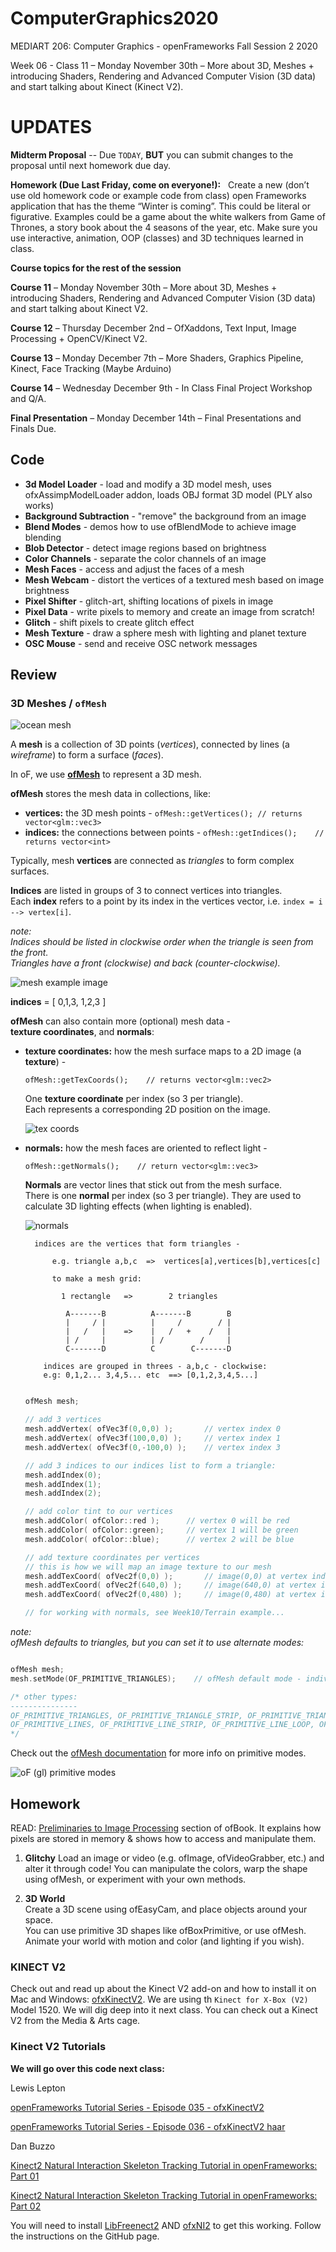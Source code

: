 # ComputerGraphics2020

MEDIART 206: Computer Graphics - openFrameworks
Fall Session 2 2020  

Week 06 - Class 11 – Monday November 30th – More about 3D, Meshes + introducing Shaders, Rendering and Advanced Computer Vision (3D data) and start talking about Kinect (Kinect V2).

# UPDATES

**Midterm Proposal** -- Due  ```TODAY```, **BUT** you can submit changes to the proposal until next homework due day.

**Homework (Due Last Friday, come on everyone!):**
 
Create a new (don’t use old homework code or example code from class) open Frameworks application that has the theme “Winter is coming”. This could be literal or figurative. Examples could be a game about the white walkers from Game of Thrones, a story book about the 4 seasons of the year, etc. Make sure you use interactive, animation, OOP (classes) and 3D techniques learned in class.

**Course topics for the rest of the session**

**Course 11** – Monday November 30th – More about 3D, Meshes + introducing Shaders, Rendering and Advanced Computer Vision (3D data) and start talking about Kinect V2.

**Course 12** – Thursday December 2nd – OfXaddons, Text Input, Image Processing + OpenCV/Kinect V2.

**Course 13** – Monday December 7th – More Shaders, Graphics Pipeline, Kinect, Face Tracking (Maybe Arduino)

**Course 14** – Wednesday December 9th - In Class Final Project Workshop and Q/A.

**Final Presentation** – Monday December 14th – Final Presentations and Finals Due.

## Code

 - **3d Model Loader**  - load and modify a 3D model mesh, uses ofxAssimpModelLoader addon, loads OBJ format 3D model (PLY also works)
- **Background Subtraction**  - "remove" the background from an image
- **Blend Modes**  - demos how to use ofBlendMode to achieve image blending
- **Blob Detector**  - detect image regions based on brightness
- **Color Channels** - separate the color channels of an image
- **Mesh Faces** - access and adjust the faces of a mesh
- **Mesh Webcam** - distort the vertices of a textured mesh based on image brightness
- **Pixel Shifter** - glitch-art, shifting locations of pixels in image
- **Pixel Data** - write pixels to memory and create an image from scratch!
- **Glitch** - shift pixels to create glitch effect
- **Mesh Texture** -  draw a sphere mesh with lighting and planet texture
- **OSC Mouse** - send and receive OSC network messages

## Review

### 3D Meshes / `ofMesh`

![ocean mesh](https://www.keithlantz.net/wp-content/uploads/2011/10/waves_dft_lines.jpg)

A **mesh** is a collection of 3D points (_vertices_), connected by lines (a _wireframe_) to form a surface (_faces_).  

In oF, we use **[ofMesh](https://openframeworks.cc/documentation/3d/ofMesh)** to represent a 3D mesh. 

**ofMesh** stores the mesh data in collections, like:

  - **vertices:** the 3D mesh points - `ofMesh::getVertices(); // returns vector<glm::vec3>`
  - **indices:** the connections between points - `ofMesh::getIndices();    // returns vector<int>`

Typically, mesh **vertices** are connected as _triangles_ to form complex surfaces.

**Indices** are listed in groups of 3 to connect vertices into triangles.  
Each **index** refers to a point by its index in the vertices vector, i.e. `index = i --> vertex[i]`.  

_note:  
Indices should be listed in clockwise order when the triangle is seen from the front.  
Triangles have a front (clockwise) and back (counter-clockwise)._

![mesh example image](square_mesh_triangles.png)

**indices** = [ 0,1,3, 1,2,3 ]


**ofMesh** can also contain more (optional) mesh data -  
**texture coordinates**, and **normals**:  

  - **texture coordinates:** how the mesh surface maps to a 2D image (a **texture**) -  

    `ofMesh::getTexCoords();    // returns vector<glm::vec2>`
    
    One **texture coordinate** per index (so 3 per triangle).  
    Each represents a corresponding 2D position on the image.

    ![tex coords](http://www.c-jump.com/bcc/common/Talk3/OpenGL/Wk07_texture/const_images/texturemapping.png)

  - **normals:** how the mesh faces are oriented to reflect light -  

      `ofMesh::getNormals();    // return vector<glm::vec3>` 

    **Normals** are vector lines that stick out from the mesh surface.  
    There is one **normal** per index (so 3 per triangle).
    They are used to calculate 3D lighting effects (when lighting is enabled).

    ![normals](normals.png)
    
    ```
      indices are the vertices that form triangles -

          e.g. triangle a,b,c  =>  vertices[a],vertices[b],vertices[c]

          to make a mesh grid:

            1 rectangle   =>        2 triangles

             A-------B          A-------B        B
             |     / |          |     /        / |
             |   /   |    =>    |   /   +    /   |
             | /     |          | /        /     |
             C-------D          C        C-------D

        indices are grouped in threes - a,b,c - clockwise:
        e.g: 0,1,2... 3,4,5... etc  ==> [0,1,2,3,4,5...]
        
    ```

    ```c++
    ofMesh mesh;

    // add 3 vertices
    mesh.addVertex( ofVec3f(0,0,0) );       // vertex index 0
    mesh.addVertex( ofVec3f(100,0,0) );     // vertex index 1
    mesh.addVertex( ofVec3f(0,-100,0) );    // vertex index 3

    // add 3 indices to our indices list to form a triangle:
    mesh.addIndex(0);
    mesh.addIndex(1);
    mesh.addIndex(2);

    // add color tint to our vertices
    mesh.addColor( ofColor::red );      // vertex 0 will be red
    mesh.addColor( ofColor::green);     // vertex 1 will be green
    mesh.addColor( ofColor::blue);      // vertex 2 will be blue

    // add texture coordinates per vertices
    // this is how we will map an image texture to our mesh
    mesh.addTexCoord( ofVec2f(0,0) );       // image(0,0) at vertex index 0
    mesh.addTexCoord( ofVec2f(640,0) );     // image(640,0) at vertex index 1
    mesh.addTexCoord( ofVec2f(0,480) );     // image(0,480) at vertex index 2

    // for working with normals, see Week10/Terrain example...

    ```

_note:  
ofMesh defaults to triangles, but you can set it to use alternate modes:_

```c++

ofMesh mesh;
mesh.setMode(OF_PRIMITIVE_TRIANGLES);    // ofMesh default mode - individual triangles

/* other types:
---------------
OF_PRIMITIVE_TRIANGLES, OF_PRIMITIVE_TRIANGLE_STRIP, OF_PRIMITIVE_TRIANGLE_FAN, 
OF_PRIMITIVE_LINES, OF_PRIMITIVE_LINE_STRIP, OF_PRIMITIVE_LINE_LOOP, OF_PRIMITIVE_POINTS
*/
```
Check out the [ofMesh documentation](https://openframeworks.cc/documentation/3d/ofMesh/) for more info on primitive modes.

![oF (gl) primitive modes](of_primitive_modes.png)


## Homework

READ:  [Preliminaries to Image Processing](http://openframeworks.cc/ofBook/chapters/image_processing_computer_vision.html#preliminariestoimageprocessing) section of ofBook.  It explains how pixels are stored in memory & shows how to access and manipulate them.

1.  **Glitchy**
  Load an image or video (e.g. ofImage, ofVideoGrabber, etc.) and alter it through code! You can manipulate the colors, warp the shape using ofMesh, or experiment with your own methods.

2.  **3D World**  
  Create a 3D scene using ofEasyCam, and place objects around your space.  
  You can use primitive 3D shapes like ofBoxPrimitive, or use ofMesh.  
  Animate your world with motion and color (and lighting if you wish).


### KINECT V2

Check out and read up about the Kinect V2 add-on and how to install it on Mac and Windows: [ofxKinectV2](https://github.com/ofTheo/ofxKinectV2). We are using th ```Kinect for X-Box (V2)``` Model 1520. We will dig deep into it next class. You can check out a Kinect V2 from the Media & Arts cage.

### Kinect V2 Tutorials

**We will go over this code next class:**

Lewis Lepton

[openFrameworks Tutorial Series - Episode 035 - ofxKinectV2](https://www.youtube.com/watch?v=yeBcKppa9UM)

[openFrameworks Tutorial Series - Episode 036 - ofxKinectV2 haar](https://youtu.be/YCduMQTZq_w)

Dan Buzzo

[Kinect2 Natural Interaction Skeleton Tracking Tutorial in openFrameworks: Part 01](https://www.youtube.com/watch?v=HF74L-DvCUE)

[Kinect2 Natural Interaction Skeleton Tracking Tutorial in openFrameworks: Part 02](https://www.youtube.com/watch?v=Hn_onMOUcno)

You will need to install [LibFreenect2](https://github.com/OpenKinect/libfreenect2/) AND [ofxNI2](https://github.com/roymacdonald/ofxNI2 ) to get this working. Follow the instructions on the GitHub page. 

